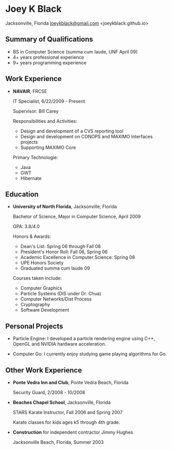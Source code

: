 Joey K Black
============

Jacksonville, Florida
joeykblack@gmail.com
<joeykblack.github.io>

Summary of Qualifications
-------------------------

*   BS in Computer Science (summa cum laude, UNF April 09)
*   4+ years professional experience
*   9+ years programming experience

Work Experience
---------------

*   **NAVAIR**, FRCSE

    IT Specialist, 6/22/2009 - Present

    Supervisor: Bill Carey

    Responsibilities and Activities:

    -   Design and development of a CVS reporting tool
    -   Design and development on CONOPS and MAXIMO Interfaces projects
    -   Supporting MAXIMO Core  

    Primary Technologie:

    -   Java
    -   GWT
    -   Hibernate

Education
---------

*   **University of North Florida**, Jacksonville, Florida

    Bachelor of Science, Major in Computer Science, April 2009

    GPA: 3.8/4.0

    Honors & Awards:

    -   Dean's List: Spring 06 through Fall 08
    -   President's Honor Roll: Fall 06, Spring 06
    -   Academic Excellence in Computer Science: Spring 08
    -   UPE Honors Society
    -   Graduated summa cum laude 09   

    Courses taken include:

    -   Computer Graphics
    -   Particle Systems (DIS under Dr. Chua)
    -   Computer Networks/Dist Process
    -   Cryptography
    -   Software Development

Personal Projects 
-----------------

*   Particle Engine: I developed a particle rendering engine using C++, OpenGL and NVIDIA hardware acceleration.

*   Computer Go: I currently enjoy studying game playing algorithms for Go.

Other Work Experience
---------------------

*   **Ponte Vedra Inn and Club**, Ponte Vedra Beach, Florida

    Security Guard, 2/2008 - 10/2008

*   **Beaches Chapel School**, Jacksonville, Florida

    STARS Karate Instructor, Fall 2006 and Spring 2007

    Karate classes for kids ages k5 through 4th grade. 

*   **Construction** for independent contractor Jimmy Hughes

    Jacksonville Beach, Florida, Summer 2003


